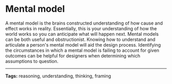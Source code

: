 # Mental model

A mental model is the brains constructed understanding of how cause and effect works in reality. Essentially, this is your understanding of how the world works so you can anticipate what will happen next. Mental models can be both useful and obstructionist. Knowing how to understand and articulate a person's mental model will aid the design process. Identifying the circumstances in which a mental model is failing to account for given outcomes can be helpful for designers when determining which assumptions to question.

---

**Tags:** reasoning, understanding, thinking, framing